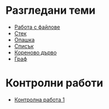 Разгледани теми
===============

* [Работа с файлове](working-with-files)
* [Стек](stack)
* [Опашка](queue)
* [Списък](list)
* [Кореново дърво](tree)
* [Граф](graph)

Контролни работи
================

* [Контролна работа 1](exams/1)
